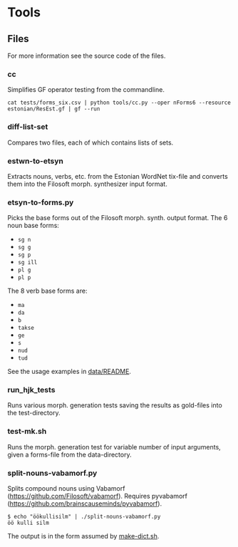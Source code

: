 Tools
=====

Files
-----

For more information see the source code of the files.

### cc

Simplifies GF operator testing from the commandline.

	cat tests/forms_six.csv | python tools/cc.py --oper nForms6 --resource estonian/ResEst.gf | gf --run

### diff-list-set

Compares two files, each of which contains lists of sets.

### estwn-to-etsyn

Extracts nouns, verbs, etc. from the Estonian WordNet tix-file and converts them
into the Filosoft morph. synthesizer input format.

### etsyn-to-forms.py

Picks the base forms out of the Filosoft morph. synth. output format.
The 6 noun base forms:

  - `sg n`
  - `sg g`
  - `sg p`
  - `sg ill`
  - `pl g`
  - `pl p`

The 8 verb base forms are:

  - `ma`
  - `da`
  - `b`
  - `takse`
  - `ge`
  - `s`
  - `nud`
  - `tud`

See the usage examples in [data/README](../data/README.md).

### run_hjk_tests

Runs various morph. generation tests saving the results as gold-files into the test-directory.

### test-mk.sh

Runs the morph. generation test for variable number of input arguments,
given a forms-file from the data-directory.

### split-nouns-vabamorf.py

Splits compound nouns using Vabamorf (<https://github.com/Filosoft/vabamorf>).
Requires pyvabamorf (<https://github.com/brainscauseminds/pyvabamorf>).

    $ echo "öökullisilm" | ./split-nouns-vabamorf.py
    öö kulli silm

The output is in the form assumed by [make-dict.sh](make-dict.sh).
